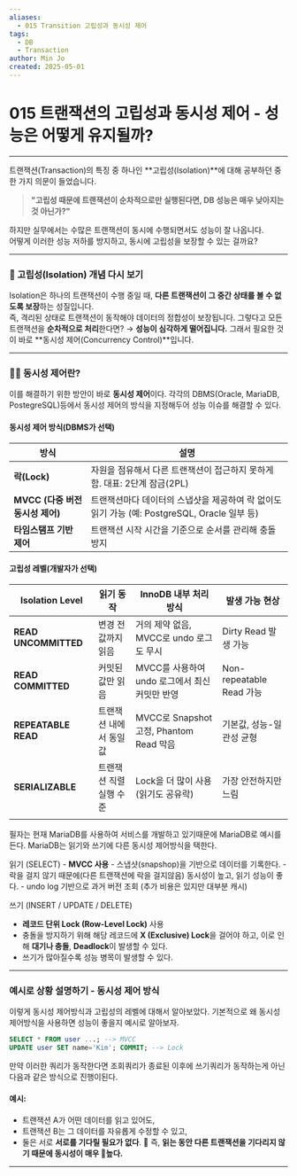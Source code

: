 ```yaml
---
aliases:
  - 015 Transition 고립성과 동시성 제어
tags:
  - DB
  - Transaction
author: Min Jo
created: 2025-05-01
---
```

# 015 트랜잭션의 고립성과 동시성 제어 - 성능은 어떻게 유지될까?
-----

트랜잭션(Transaction)의 특징 중 하나인 **고립성(Isolation)**에 대해 공부하던 중 한 가지 의문이 들었습니다.

>**"고립성 때문에 트랜잭션이 순차적으로만 실행된다면, DB 성능은 매우 낮아지는 것 아닌가?"**

하지만 실무에서는 수많은 트랜잭션이 동시에 수행되면서도 성능이 잘 나옵니다.  
어떻게 이러한 성능 저하를 방지하고, 동시에 고립성을 보장할 수 있는 걸까요?

---


### 🔐 고립성(Isolation) 개념 다시 보기

Isolation은 하나의 트랜잭션이 수행 중일 때, **다른 트랜잭션이 그 중간 상태를 볼 수 없도록 보장**하는 성질입니다.  
즉, 격리된 상태로 트랜잭션이 동작해야 데이터의 정합성이 보장됩니다.
그렇다고 모든 트랜잭션을 **순차적으로 처리**한다면? → **성능이 심각하게 떨어집니다.**
그래서 필요한 것이 바로 **동시성 제어(Concurrency Control)**입니다.

----

### 👨‍💻 동시성 제어란? 

이를 해결하기 위한 방안이 바로 **동시성 제어**이다.
각각의 DBMS(Oracle, MariaDB, PostegreSQL)등에서 동시성 제어의 방식을 지정해두어 
성능 이슈를 해결할 수 있다.

#### 동시성 제어 방식(DBMS가 선택)

| 방식                      | 설명                                                             |
| ----------------------- | -------------------------------------------------------------- |
| **락(Lock)**             | 자원을 점유해서 다른 트랜잭션이 접근하지 못하게 함. 대표: 2단계 잠금(2PL)                  |
| **MVCC (다중 버전 동시성 제어)** | 트랜잭션마다 데이터의 스냅샷을 제공하여 락 없이도 읽기 가능 (예: PostgreSQL, Oracle 일부 등) |
| **타임스탬프 기반 제어**         | 트랜잭션 시작 시간을 기준으로 순서를 관리해 충돌 방지                                 |

#### 고립성 레벨(개발자가 선택)

| Isolation Level      | 읽기 동작         | InnoDB 내부 처리 방식                    | 발생 가능 현상               |
| -------------------- | ------------- | ---------------------------------- | ---------------------- |
| **READ UNCOMMITTED** | 변경 전 값까지 읽음   | 거의 제약 없음, MVCC로 undo 로그도 무시        | Dirty Read 발생 가능       |
| **READ COMMITTED**   | 커밋된 값만 읽음     | MVCC를 사용하여 undo 로그에서 최신 커밋만 반영     | Non-repeatable Read 가능 |
| **REPEATABLE READ**  | 트랜잭션 내에서 동일값  | MVCC로 Snapshot 고정, Phantom Read 막음 | 기본값, 성능-일관성 균형         |
| **SERIALIZABLE**     | 트랜잭션 직렬 실행 수준 | Lock을 더 많이 사용 (읽기도 공유락)            | 가장 안전하지만 느림            |
|                      |               |                                    |                        |

필자는 현재 MariaDB를 사용하여 서비스를 개발하고 있기때문에 MariaDB로 예시를 든다. 
MariaDB는 읽기와 쓰기에 다른 동시성 제어방식을 택한다.


읽기 (SELECT)
	- **MVCC 사용** 
	- 스냅샷(snapshop)을 기반으로 데이터를 기록한다.
	- 락을 걸지 않기 때문에(다른 트랜잭션에 락을 걸지않음) 동시성이 높고, 읽기 성능이 좋다.
	- undo log 기반으로 과거 버전 조회 (추가 비용은 있지만 대부분 캐시)

 쓰기 (INSERT / UPDATE / DELETE)
- **레코드 단위 Lock (Row-Level Lock)** 사용
- 충돌을 방지하기 위해 해당 레코드에 **X (Exclusive) Lock**을 걸어야 하고, 이로 인해 **대기나 충돌**, **Deadlock**이 발생할 수 있다.
- 쓰기가 많아질수록 성능 병목이 발생할 수 있다.

---

### 예시로 상황 설명하기 - 동시성 제어 방식

이렇게 동시성 제어방식과 고립성의 레벨에 대해서 알아보았다. 
기본적으로 왜 동시성 제어방식을 사용하면 성능이 좋을지 예시로 알아보자.

```sql
SELECT * FROM user ...; --> MVCC 
UPDATE user SET name='Kim'; COMMIT; --> Lock 
```

만약 이러한 쿼리가 동작한다면 조회쿼리가 종료된 이후에 쓰기쿼리가 동작하는게 아닌 다음과 같은 방식으로 진행이된다.

#### 예시:

- 트랜잭션 A가 어떤 데이터를 읽고 있어도,
- 트랜잭션 B는 그 데이터를 자유롭게 수정할 수 있고,
- 둘은 서로 **서로를 기다릴 필요가 없다**.
  📌 즉, **읽는 동안 다른 트랜잭션을 기다리지 않기 때문에 동시성이 매우 높다.**



---
